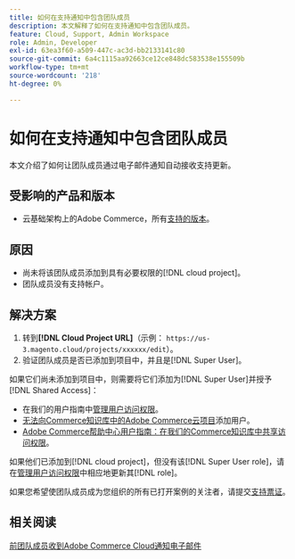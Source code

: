 ```yaml
---
title: 如何在支持通知中包含团队成员
description: 本文解释了如何在支持通知中包含团队成员。
feature: Cloud, Support, Admin Workspace
role: Admin, Developer
exl-id: 63ea3f60-a509-447c-ac3d-bb2133141c80
source-git-commit: 6a4c1115aa92663ce12ce848dc583538e155509b
workflow-type: tm+mt
source-wordcount: '218'
ht-degree: 0%

---
```


# 如何在支持通知中包含团队成员

本文介绍了如何让团队成员通过电子邮件通知自动接收支持更新。

## 受影响的产品和版本

* 云基础架构上的Adobe Commerce，所有[支持的版本](https://www.adobe.com/content/dam/cc/en/legal/terms/enterprise/pdfs/Adobe-Commerce-Software-Lifecycle-Policy.pdf)。

## 原因

* 尚未将该团队成员添加到具有必要权限的[!DNL cloud project]。
* 团队成员没有支持帐户。

## 解决方案

1. 转到&#x200B;**[!DNL Cloud Project URL]**（示例： `https://us-3.magento.cloud/projects/xxxxxx/edit`）。
1. 验证团队成员是否已添加到项目中，并且是[!DNL Super User]。

如果它们尚未添加到项目中，则需要将它们添加为[!DNL Super User]并授予[!DNL Shared Access]：

* 在我们的用户指南中[管理用户访问权限](https://experienceleague.adobe.com/docs/commerce-cloud-service/user-guide/project/user-access.html?lang=zh-Hans)。
* [无法向Commerce知识库中的Adobe Commerce云项目](https://experienceleague.adobe.com/docs/commerce-knowledge-base/kb/troubleshooting/miscellaneous/unable-add-user-adobe-commerce-cloud-project.html?lang=zh-Hans)添加用户。
* [Adobe Commerce帮助中心用户指南：在我们的Commerce知识库中共享访问权限](https://experienceleague.adobe.com/docs/commerce-knowledge-base/kb/help-center-guide/magento-help-center-user-guide.html?lang=zh-Hans#shared-access)。

如果他们已添加到[!DNL cloud project]，但没有该[!DNL Super User role]，请在[管理用户访问权限](https://experienceleague.adobe.com/docs/commerce-cloud-service/user-guide/project/user-access.html?lang=zh-Hans)中相应地更新其[!DNL role]。

如果您希望使团队成员成为您组织的所有已打开案例的关注者，请提交[支持票证](https://experienceleague.adobe.com/home?lang=zh-Hans&support-tab=home#support)。

## 相关阅读

[前团队成员收到Adobe Commerce Cloud通知电子邮件](https://experienceleague.adobe.com/docs/commerce-knowledge-base/kb/troubleshooting/miscellaneous/former-teammembers-receive-cloud-notification-emails.html?lang=zh-Hans)
